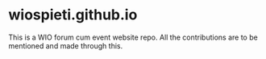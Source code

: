 # wiospieti.github.io
This is a WIO forum cum event website repo. All the contributions are to be mentioned and made through this. 
